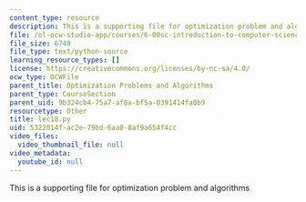 ```yaml
---
content_type: resource
description: This is a supporting file for optimization problem and algorithms
file: /ol-ocw-studio-app/courses/6-00sc-introduction-to-computer-science-and-programming-spring-2011/5322014fac2e79bd6aa08af9a654f4cc_lec18.py
file_size: 6749
file_type: text/python-source
learning_resource_types: []
license: https://creativecommons.org/licenses/by-nc-sa/4.0/
ocw_type: OCWFile
parent_title: Optimization Problems and Algorithms
parent_type: CourseSection
parent_uid: 9b324cb4-75a7-af8a-bf5a-0391414fa0b9
resourcetype: Other
title: lec18.py
uid: 5322014f-ac2e-79bd-6aa0-8af9a654f4cc
video_files:
  video_thumbnail_file: null
video_metadata:
  youtube_id: null
---
```

This is a supporting file for optimization problem and algorithms